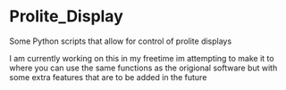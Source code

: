# Prolite_Display
Some Python scripts that allow for control of prolite displays

I am currently working on this in my freetime im attempting to make it to where you can use the same functions as the origional software but with some extra features that are to be added in the future
